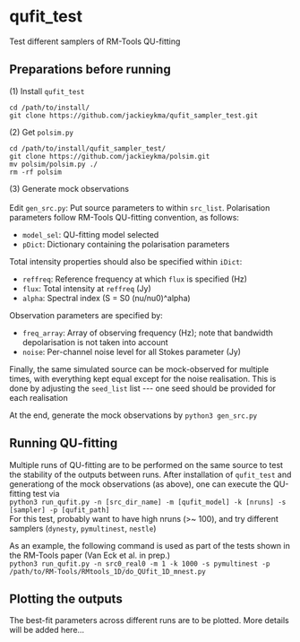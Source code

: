 # qufit_test
Test different samplers of RM-Tools QU-fitting


## Preparations before running
(1) Install `qufit_test`
```
cd /path/to/install/
git clone https://github.com/jackieykma/qufit_sampler_test.git
```
(2) Get `polsim.py`
```
cd /path/to/install/qufit_sampler_test/
git clone https://github.com/jackieykma/polsim.git
mv polsim/polsim.py ./
rm -rf polsim
```
(3) Generate mock observations\
\
Edit `gen_src.py`: Put source parameters to within `src_list`. Polarisation parameters follow RM-Tools QU-fitting convention, as follows:
- `model_sel`: QU-fitting model selected
- `pDict`: Dictionary containing the polarisation parameters

Total intensity properties should also be specified within `iDict`:
- `reffreq`: Reference frequency at which `flux` is specified (Hz)
- `flux`: Total intensity at `reffreq` (Jy)
- `alpha`: Spectral index (S = S0 (nu/nu0)^alpha)

Observation parameters are specified by:
- `freq_array`: Array of observing frequency (Hz); note that bandwidth depolarisation is not taken into account
- `noise`: Per-channel noise level for all Stokes parameter (Jy)

Finally, the same simulated source can be mock-observed for multiple times, with everything kept equal except for the noise realisation. This is done by adjusting the `seed_list` list --- one seed should be provided for each realisation

At the end, generate the mock observations by `python3 gen_src.py`



## Running QU-fitting
Multiple runs of QU-fitting are to be performed on the same source to test the stability of the outputs between runs. After installation of `qufit_test` and generationg of the mock observations (as above), one can execute the QU-fitting test via\
`python3 run_qufit.py -n [src_dir_name] -m [qufit_model] -k [nruns] -s [sampler] -p [qufit_path]`\
For this test, probably want to have high nruns (>~ 100), and try different samplers (`dynesty`, `pymultinest`, `nestle`)

As an example, the following command is used as part of the tests shown in the RM-Tools paper (Van Eck et al. in prep.)\
`python3 run_qufit.py -n src0_real0 -m 1 -k 1000 -s pymultinest -p /path/to/RM-Tools/RMtools_1D/do_QUfit_1D_mnest.py`


## Plotting the outputs
The best-fit parameters across different runs are to be plotted. More details will be added here...






